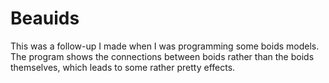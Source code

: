 # Beauids

This was a follow-up I made when I was programming some boids models.  
The program shows the connections between boids rather than the boids themselves, which leads to some rather pretty effects.
